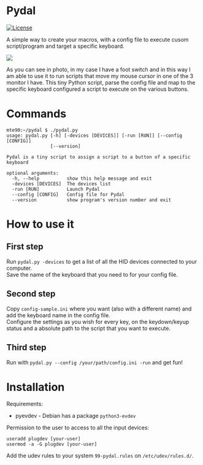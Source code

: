 # Pydal
[![License](https://img.shields.io/badge/License-BSD%20v3-blue.svg)](https://spdx.org/licenses/BSD-3-Clause)

A simple way to create your macros, with a config file to execute cusom script/program and target a specific keyboard.

![](https://daniele.tech/wp-content/uploads/2018/05/footswitch-300x300.jpg)

As you can see in photo, in my case I have a foot switch and in this way I am able to use it to run scripts that move my mouse cursor in one of the 3 monitor I have.
This tiny Python script, parse the config file and map to the specific keyboard configured a script to execute on the various buttons.

# Commands

```
mte90:~/pydal $ ./pydal.py 
usage: pydal.py [-h] [-devices [DEVICES]] [-run [RUN]] [--config [CONFIG]]
                [--version]

Pydal is a tiny script to assign a script to a button of a specific keyboard

optional arguments:
  -h, --help          show this help message and exit
  -devices [DEVICES]  The devices list
  -run [RUN]          Launch Pydal
  --config [CONFIG]   Config file for Pydal
  --version           show program's version number and exit
```

# How to use it

## First step

Run `pydal.py -devices` to get a list of all the HID devices connected to your computer.  
Save the name of the keyboard that you need to for your config file.

## Second step

Copy `config-sample.ini` where you want (also with a different name) and add the keyboard name in the config file.  
Configure the settings as you wish for every key, on the keydown/keyup status and a absolute path to the script that you want to execute.

## Third step

Run with `pydal.py --config /your/path/config.ini -run` and get fun!

# Installation

Requirements:

* pyevdev - Debian has a package `python3-evdev` 

Permission to the user to access to all the input devices:

```
useradd plugdev [your-user]
usermod -a -G plugdev [your-user]
```

Add the udev rules to your system `99-pydal.rules` on `/etc/udev/rules.d/`.
